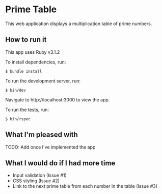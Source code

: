 # Prime Table

This web application displays a multiplication table of prime numbers.

## How to run it

This app uses Ruby v3.1.2

To install dependencies, run:

```console
$ bundle install
```

To run the development server, run:

```console
$ bin/dev
```

Navigate to http://localhost:3000 to view the app.

To run the tests, run:

```console
$ bin/rspec
```

## What I'm pleased with

TODO: Add once I've implemented the app

## What I would do if I had more time

- Input validation (Issue #1)
- CSS styling (Issue #2)
- Link to the next prime table from each number in the table (Issue #3)
